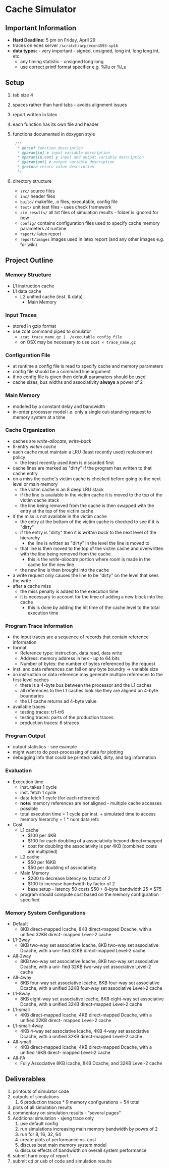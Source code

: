 # Cache Simulator

## Important Information
* **Hard Deadline:** 5 pm on Friday, April 29
* traces on eces server `/scratch/arp/ecen4593-sp16`
* **data types:** - very important - signed, unsigned, long int, long long int, etc.
    * any timing statistic - unsigned long long
    * use correct printf format specifier e.g. %llu or %Lu

## Setup
1. tab size 4
2. spaces rather than hard tabs - avoids alignment issues
3. report written in latex
3. each function has its own file and header
3. functions documented in doxygen style

    ```C
     /**
      * @brief function description
      * @param[in] x input variable description
      * @param[in,out] y input and output variable description
      * @param[out] z output variable description
      * @return return value description
      */
     ```
3. directory structure
    * `src/` source files
    * `inc/` header files
    * `build/` makefile, .o files, executable, config file
    * `test/` unit test files - uses check framework
    * `sim_results/` all txt files of simulation results - folder is ignored for now
    * `config/` contains configuration files used to specify cache memory parameters at runtime
    * `report/` latex report
    * `report/images` images used in latex report (and any other images e.g. for wiki)

## Project Outline

### Memory Structure
* L1 instruction cache
* L1 data cache
  * L2 unified cache (inst. & data)
    * Main Memory

### Input Traces
* stored in gzip format
* use zcat command piped to simulator
    * `zcat trace_name.gz | ./executable config_file`
    * on OSX may be necessary to use `zcat < trace_name.gz`

### Configuration File
* at runtime a config file is read to specify cache and memory parameters
* config file should be a command line argument
* if no config file is given then default paramaters should be used
* cache sizes, bus widths and associativity **always** a power of 2

### Main Memory
* modeled by a constant delay and bandwidth
* in-order processor model i.e. only a single out-standing request to memory system at a time

### Cache Organization
* caches are *write-allocate, write-back*
* 8-entry *victim cache*
* each cache must maintain a LRU (least recently used) replacement policy
    * the least recently used item is discarded first
* cache lines are marked as "dirty" if the program has written to that cache entry
* on a miss the cache's victim cache is checked before going to the next level or main memory
    * the victim cache is an 8 deep LRU stack
    * if the line is available in the victim cache it is moved to the top of the victim cache stack
    * the line being removed from the cache is then swapped with the entry at the top of the victim cache
* if the miss is not available in the victim cache
    * the entry at the bottom of the victim cache is checked to see if it is "dirty"
    * if the entry is "dirty" then it is *written back* to the next level of the hierarchy
        * the line is written as "dirty" in the level the line is moved to
    * that line is then moved to the top of the victim cache and overwritten with the line being removed from the cache
        * this is the *write-allocate* portion where room is made in the cache for the new line
    * the new line is then brought into the cache
* a write request only causes the line to be "dirty" on the level that sees the write
* after a cache miss
    * the miss penalty is added to the execution time
    * it is necessary to account for the time of adding a new block into the cache
        * this is done by adding the hit time of the cache level to the total execution time

### Program Trace Information
* the input traces are a sequence of records that contain reference information
* format
    * Reference type: instruction, data read, data write
    * Address: memory address in hex - up to 64 bits
    * Number of bytes: the number of bytes referenced by the request
* inst. and data references can fall on any byte boundry -> variable size
* an instruction or data reference may generate multiple references to the first-level caches
    * there is a 4-byte bus between the processor and the L1 caches
    * all references to the L1 caches look like they are aligned on 4-byte boundaries
    * the L1 cache returns ad 4-byte value
* available traces
    * testing traces: tr1-tr6
    * testing traces: parts of the production traces
    * production traces: 6 straces

### Program Output
* output statistics - see example
* might want to do post-processing of data for plotting
* debugging info that could be printed: valid, dirty, and tag information

### Evaluation
* Execution time
    * inst. takes 1 cycle
    * inst. fetch 1 cycle
    * data fetch 1 cycle (for each reference)
    * **note:** memory references are not aligned - multiple cache accesses possible
    * total execution time = 1 cycle per inst. + simulated time to access memory hierarchy + 1 * num data refs
* Cost
    * L1 cache
        * $100 per 4KB
        * $100 for each doubling of a associativity beyond direct=mapped
        * cost for doubling the associativity is per 4KB (combined costs are multiplied)
    * L2 cache
        * $50 per 16KB
        * $50 per doubling of associativity
    * Main Memory
        * $200 to decrease latency by factor of 2
        * $100 to increase bandwidth by factor of 2
        * base setup - latency 50 costs $50 + 8-byte bandwidth 25 = $75
    * program should compute cost based on the memory configuration specified

### Memory System Configurations
* Default
    * 8KB direct-mapped Icache, 8KB direct-mapped Dcache, with a unified 32KB direct- mapped Level-2 cache
* L1-2way
    * 8KB two-way set associative Icache, 8KB two-way set associative Dcache, with a uni- fied 32KB direct-mapped Level-2 cache
* All-2way
    * 8KB two-way set associative Icache, 8KB two-way set associative Dcache, with a uni- fied 32KB two-way set associative Level-2 cache
* All-4way
    * 8KB four-way set associative Icache, 8KB four-way set associative Dcache, with a unified 32KB four-way set associative Level-2 cache
* L1-8way
    * 8KB eight-way set associative Icache, 8KB eight-way set associative Dcache, with a unified 32KB direct-mapped Level-2 cache
* L1-small
    * 4KB direct-mapped Icache, 4KB direct-mapped Dcache, with a unified 32KB direct- mapped Level-2 cache
* L1-small-4way
    * 4KB 4-way set associative Icache, 4KB 4-way set associative Dcache, with a unified 32KB direct-mapped Level-2 cache
* All-small
    * 4KB direct-mapped Icache, 4KB direct-mapped Dcache, with a unified 16KB direct- mapped Level-2 cache
* All-FA
    * Fully Associative 8KB Icache, 8KB Dcache, and 32KB Level-2 cache

## Deliverables
1. printouts of simulator code
1. outputs of simulations
    1. 6 production traces * 9 memory configurations = 54 total
1. plots of all simulation results
1. commentary on simulation results - "several pages"
1. Additional simulation - sjeng trace only
    1. use default config
    1. run simulations increasing main memory bandwidth by powrs of 2
    1. run for 8, 16, 32, 64
    1. create plots of performance vs. cost
    1. discuss best main memory system model
    1. discuss effects of bandwidth on overall system performance
1. submit hard copy of report
1. submit cd or usb of code and simulation results
